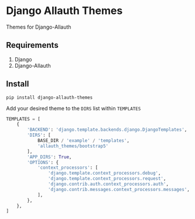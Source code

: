 # Django Allauth Themes

Themes for Django-Allauth

## Requirements

1. Django
1. Django-Allauth

## Install

```shell
pip install django-allauth-themes
```

Add your desired theme to the `DIRS` list within `TEMPLATES`

```python
TEMPLATES = [
    {
        'BACKEND': 'django.template.backends.django.DjangoTemplates',
        'DIRS': [
            BASE_DIR / 'example' / 'templates',
            'allauth_themes/bootstrap5'
        ],
        'APP_DIRS': True,
        'OPTIONS': {
            'context_processors': [
                'django.template.context_processors.debug',
                'django.template.context_processors.request',
                'django.contrib.auth.context_processors.auth',
                'django.contrib.messages.context_processors.messages',
            ],
        },
    },
]
```
